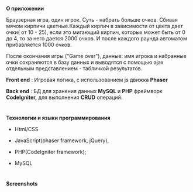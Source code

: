 **О приложении**

Браузерная игра, один игрок. Суть - набрать больше очков. Сбивая мячом кирпичи цветные.Каждый кирпич в зависимости от цвета дает очки( от 10 - 25), если это мигающий кирпич, которых может быть от 0 до 4, то за него дается 2000 очков. И после каждого раунда автоматом прибавляется 1000 очков.

После окончания игры (&quot;Game over&quot;), данные: имя игрока и набранные очки сохраняются в базу данных и выводятся с помощью ajax отдельным представлением - табличкой результатов.

**Front end** : Игровая логика, с использованием js движка **Phaser**

**Back end** : БД для хранения данных **MySQL** и **PHP** фреймворк **CodeIgniter,** для выполнения **CRUD** операций.

# 
**Технологии и языки программирования**

- Html/CSS

- JavaScript(phaser framework, jQuery),
- PHP(CodeIgniter framework);
- MySQL

# 
**Screenshots**

